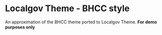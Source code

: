 # Localgov Theme - BHCC style

An approximation of the BHCC theme ported to Localgov Theme.
__For demo purposes only__
